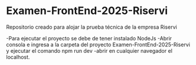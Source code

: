 # Examen-FrontEnd-2025-Riservi
Repositorio creado para alojar la prueba técnica de la empresa Riservi

-Para ejecutar el proyecto se debe de tener instalado NodeJs
-Abrir consola e  ingresa a la carpeta del proyecto Examen-FrontEnd-2025-Riservi y ejecutar el comando npm run dev
-abrir en cualquier navegador el localhost.


